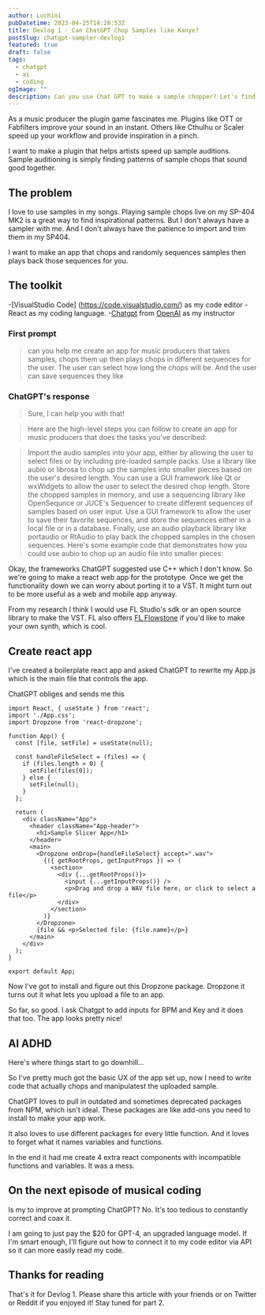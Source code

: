 ```yaml
---
author: Luchini
pubDatetime: 2023-04-25T14:20:53Z
title: Devlog 1 - Can ChatGPT Chop Samples like Kanye?
postSlug: chatgpt-sampler-devlog1
featured: true
draft: false
tags:
  - chatgpt
  - ai
  - coding
ogImage: ""
description: Can you use Chat GPT to make a sample chopper? Let's find out.
---
```


As a music producer the plugin game fascinates me. Plugins like OTT or Fabfilters improve your sound in an instant. Others like Cthulhu or Scaler speed up your workflow and provide inspiration in a pinch.

I want to make a plugin that helps artists speed up sample auditions. Sample auditioning is simply finding patterns of sample chops that sound good together.

## The problem

I love to use samples in my songs. Playing sample chops live on my SP-404 MK2 is a great way to find inspirational patterns. But I don't always have a sampler with me. And I don't always have the patience to import and trim them in my SP404.

I want to make an app that chops and randomly sequences samples then plays back those sequences for you. 

## The toolkit
-[VisualStudio Code] (https://code.visualstudio.com/) as my code editor
-React as my coding language. 
-[Chatgpt](https://chat.openai.com/chat) from [OpenAI](https://openai.com/) as my instructor



### First prompt
>can you help me create an app for music producers that takes samples, chops them up then plays chops in different sequences for the user. The user can select how long the chops will be. And the user can save sequences they like
### ChatGPT's response
>Sure, I can help you with that!

>Here are the high-level steps you can follow to create an app for music producers that does the tasks you've described:

>Import the audio samples into your app, either by allowing the user to select files or by including pre-loaded sample packs.
Use a library like aubio or librosa to chop up the samples into smaller pieces based on the user's desired length. You can use a GUI framework like Qt or wxWidgets to allow the user to select the desired chop length.
Store the chopped samples in memory, and use a sequencing library like OpenSequnce or JUCE's Sequencer to create different sequences of samples based on user input.
Use a GUI framework to allow the user to save their favorite sequences, and store the sequences either in a local file or in a database.
Finally, use an audio playback library like portaudio or RtAudio to play back the chopped samples in the chosen sequences.
Here's some example code that demonstrates how you could use aubio to chop up an audio file into smaller pieces:

Okay, the frameworks ChatGPT suggested use C++ which I don't know. So we're going to make a react web app for the prototype. Once we get the functionality down we can worry about porting it to a VST. It might turn out to be more useful as a web and mobile app anyway.


From my research I think I would use FL Studio's sdk or an open source library to make the VST. FL also offers [FL Flowstone](https://www.image-line.com/fl-studio-learning/fl-studio-online-manual/html/plugins/Synthmaker.htm#:~:text=FL%20FLowstone%20(FLowstone)%20includes%20the,cards%20webcams%20and%20audio%20hardware.) if you'd like to make your own synth, which is cool.

## Create react app
I've created a boilerplate react app and asked ChatGPT to rewrite my App.js which is the main file that controls the app. 

ChatGPT obliges and sends me this
```
import React, { useState } from 'react';
import './App.css';
import Dropzone from 'react-dropzone';

function App() {
  const [file, setFile] = useState(null);

  const handleFileSelect = (files) => {
    if (files.length > 0) {
      setFile(files[0]);
    } else {
      setFile(null);
    }
  };

  return (
    <div className="App">
      <header className="App-header">
        <h1>Sample Slicer App</h1>
      </header>
      <main>
        <Dropzone onDrop={handleFileSelect} accept=".wav">
          {({ getRootProps, getInputProps }) => (
            <section>
              <div {...getRootProps()}>
                <input {...getInputProps()} />
                <p>Drag and drop a WAV file here, or click to select a file</p>
              </div>
            </section>
          )}
        </Dropzone>
        {file && <p>Selected file: {file.name}</p>}
      </main>
    </div>
  );
}

export default App;
```

Now I've got to install and figure out this Dropzone package. Dropzone it turns out it what lets you upload a file to an app.

So far, so good. I ask Chatgpt to add inputs for BPM and Key and it does that too. The app looks pretty nice!


## AI ADHD

Here's where things start to go downhill...

So I've pretty much got the basic UX of the app set up, now I need to write code that actually chops and manipulatest the uploaded sample.

ChatGPT loves to pull in outdated and sometimes deprecated packages from NPM, which isn't ideal. These packages are like add-ons you need to install to make your app work. 

It also loves to use different packages for every little function. And it loves to forget what it names variables and functions.

In the end it had me create 4 extra react components with incompatible functions and variables. It was a mess.

## On the next episode of musical coding

Is my to improve at prompting ChatGPT? No. It's too tedious to constantly correct and coax it. 

I am going to just pay the $20 for GPT-4, an upgraded language model. If I'm smart enough, I'll figure out how to connect it to my code editor via API so it can more easily read my code.

## Thanks for reading
That's it for Devlog 1. Please share this article with your friends or on Twitter or Reddit if you enjoyed it! Stay tuned for part 2.




